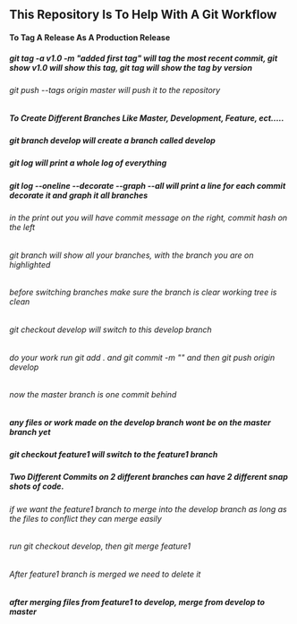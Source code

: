 ## This Repository Is To Help With A Git Workflow

#### To Tag A Release As A Production Release

##### git tag -a v1.0 -m "added first tag" will tag the most recent commit, git show v1.0 will show this tag, git tag will show the tag by version

###### git push --tags origin master will push it to the repository

##### To Create Different Branches Like Master, Development, Feature, ect.....

##### git branch develop will create a branch called develop

##### git log will print a whole log of everything

##### git log --oneline --decorate --graph --all will print a line for each commit decorate it and graph it all branches

###### in the print out you will have commit message on the right, commit hash on the left

###### git branch will show all your branches, with the branch you are on highlighted

###### before switching branches make sure the branch is clear working tree is clean

###### git checkout develop will switch to this develop branch

###### do your work run git add . and git commit -m "" and then git push origin develop

###### now the master branch is one commit behind

##### any files or work made on the develop branch wont be on the master branch yet

##### git checkout feature1 will switch to the feature1 branch

##### Two Different Commits on 2 different branches can have 2 different snap shots of code.

###### if we want the feature1 branch to merge into the develop branch as long as the files to conflict they can merge easily

###### run git checkout develop, then git merge feature1

###### After feature1 branch is merged we need to delete it

##### after merging files from feature1 to develop, merge from develop to master
